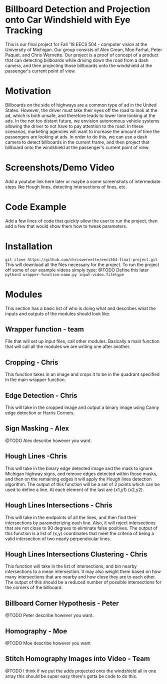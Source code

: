 # Billboard Detection and Projection onto Car Windshield with Eye Tracking
This is our final project for Fall '18 EECS 504 - computer vision at the University of Michigan. Our group consists of Alex Crean, Moe Farhat, Peter Paquet, and Chris Wernette. Our project is a proof of concept of a product that can detecting billboards while driving down the road from a dash camera, and then projecting those billboards onto the windshield at the passenger's current point of view.

# Motivation
Billboards on the side of highways are a common type of ad in the United States. However, the driver must take their eyes off the road to look at the ad, which is both unsafe, and therefore leads to lower time looking at the ads. In the not too distant future, we envision autonomous vehicle systems allowing the driver to not have to pay attention to the road. In these scenarios, marketing agencies will want to increase the amount of time the passengers are looking at ads. In order to do this, we can use a dash camera to detect billboards in the current frame, and then project that billboard onto the windshield at the passenger's current point of view.

# Screenshots/Demo Video
Add a youtube link here later or maybe a some screenshots of intermediate steps like Hough lines, detecting intersections of lines, etc.

# Code Example
Add a few lines of code that quickly allow the user to run the project, then add a few that would show them how to tweak parameters.

# Installation
`git clone https://github.com/chriswernette/eecs504-final-project.git`
This will download all the files necessary for the project. To run the project off some of our example videos simply type:
@TODO Define this later
`python3 wrapper-function-name.py input-video.filetype`

# Modules
This section has a basic list of who is doing what and describes what the inputs and outputs of the modules should look like.

## Wrapper function - team
File that will set up input files, call other modules. Basically a main function that will call all the modules we are writing one after another.

## Cropping - Chris
This function takes in an image and crops it to be in the quadrant specified in the main wrapper function.

## Edge Detection - Chris
This will take in the cropped image and output a binary image using Canny edge detection or Harris Corners.

## Sign Masking - Alex
@TODO Alex describe however you want.

## Hough Lines -Chris
This will take in the binary edge detected image and the mask to ignore Michigan highway signs, and remove edges detected within those masks, and then on the remaining edges it will apply the Hough lines detection algorithm. The output of this function will be a set of 2 points which can be used to define a line. At each element of the last are (x1,y1) (x2,y2).

## Hough Lines Intersections - Chris
This will take in the endpoints of all the lines, and then find their intersections by parameterizing each line. Also, it will reject intersections that are not close to 90 degrees to eliminate false positives. The output of this function is a list of (x,y) coordinates that meet the criteria of being a valid intersection of two nearly perpendicular lines.

## Hough Lines Intersections Clustering - Chris
This function will take in the list of intersections, and bin nearby intersections to a mean intersection. It may also weight them based on how many intersections that are nearby and how close they are to each other. The output of this should be a reduced number of possible intersections for the corners of the billboard.

## Billboard Corner Hypothesis - Peter
@TODO Peter describe however you want.

## Homography - Moe
@TODO Moe describe however you want

## Stitch Homography Images into Video - Team
@TODO I think if we put the adds projected onto the windshield all in one array this should be super easy there's gotta be code to do this.
